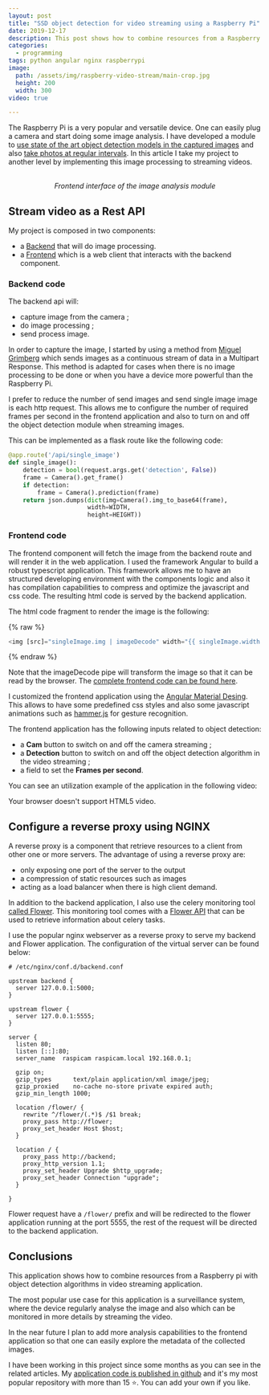 ```yaml
---
layout: post
title: "SSD object detection for video streaming using a Raspberry Pi"
date: 2019-12-17
description: This post shows how to combine resources from a Raspberry pi with object detection algorithms in video streaming application. 
categories:
  - programming
tags: python angular nginx raspberrypi
image:
  path: /assets/img/raspberry-video-stream/main-crop.jpg
  height: 200
  width: 300
video: true

---
```


The Raspberry Pi is a very popular and versatile device.
One can easily plug a camera and start doing some image
analysis. I have developed a module to [use state of the art object detection
models in the captured images](/blog/ssd-yolo) and also [take photos at regular intervals](/blog/motion-monitor-opencv). In
this article I take my project to another level by implementing this image
processing to streaming videos.

<center>
<amp-img src="/assets/img/raspberry-video-stream/main.jpg" width="338" height="506" layout="intrinsic"></amp-img>
<br><i>Frontend interface of the image analysis module</i>
</center>

## Stream video as a Rest API

My project is composed in two components:
* a [Backend](#backend-code) that will do image processing.
* a [Frontend](#frontend-code) which is a web client that interacts with the backend component.

### Backend code

The backend api will:
* capture image from the camera ;
* do image processing ;
* send process image.

In order to capture the image, I started by using a method from [Miguel Grimberg](https://blog.miguelgrinberg.com/post/flask-video-streaming-revisited) which sends images as a continuous stream of data in a Multipart Response. This method is adapted for cases when there is no image processing to be done or when you have a device more powerful than the Raspberry Pi.

I prefer to reduce the number of send images and send single image image is each http request. This allows me to configure the number of required frames per second in the frontend application and also to turn on and off the object detection module when streaming images.

This can be implemented as a flask route like the following code:

```python
@app.route('/api/single_image')
def single_image():
    detection = bool(request.args.get('detection', False))
    frame = Camera().get_frame()
    if detection:
        frame = Camera().prediction(frame)
    return json.dumps(dict(img=Camera().img_to_base64(frame),
                      width=WIDTH,
                      height=HEIGHT))
```

### Frontend code

The frontend component will fetch the image from the backend route and will
render it in the web application. I used the framework Angular to build a robust typescript application. This framework allows me to have an structured developing environment with the components logic and also it has compilation capabilities to compress and optimize the javascript and css code. The resulting html code is served by the backend application.

The html code fragment to render the image is the following:

{% raw %}
```js
<img [src]="singleImage.img | imageDecode" width="{{ singleImage.width }}" height="{{ singleImage.height }}">
```
{% endraw %}

Note that the imageDecode pipe will transform the image so that it can be read by the browser. The [complete frontend code can be found here](https://github.com/cristianpb/object-detection-frontend).

I customized the frontend application using the [Angular Material Desing](). This allows to have some predefined css styles and also some javascript animations such as [hammer.js](https://hammerjs.github.io/) for gesture recognition.

The frontend application has the following inputs related to object detection:
* a **Cam** button to switch on and off the camera streaming ;
* a **Detection** button to switch on and off the object detection algorithm in the video streaming ;
* a field to set the **Frames per second**.

You can see an utilization example of the application in the following video:

<amp-video width="1280"
  height="720"
  src="/assets/img/raspberry-video-stream/video.webm"
  poster="/assets/img/raspberry-video-stream/main.jpg"
  layout="responsive"
  controls
  loop
  autoplay>
  <div fallback>
    <p>Your browser doesn't support HTML5 video.</p>
  </div>
</amp-video>

## Configure a reverse proxy using NGINX 

A reverse proxy is a component that retrieve resources to a client from other one or more servers. The advantage of using a reverse proxy are:
* only exposing one port of the server to the output
* a compression of static resources such as images
* acting as a load balancer when there is high client demand.

In addition to the backend application, I also use the celery monitoring tool [called Flower](/blog/motion-monitor-opencv#regular-surveillance-using-celery). This monitoring tool comes with a [Flower API](https://flower.readthedocs.io/en/latest/api.html) that can be used to retrieve information about celery tasks.

I use the popular nginx webserver as a reverse proxy to serve my backend and Flower application. The configuration of the virtual server can be found below:

```nginx
# /etc/nginx/conf.d/backend.conf

upstream backend {
  server 127.0.0.1:5000;
}

upstream flower {
  server 127.0.0.1:5555;
}

server {
  listen 80;
  listen [::]:80;
  server_name  raspicam raspicam.local 192.168.0.1;

  gzip on;
  gzip_types      text/plain application/xml image/jpeg;
  gzip_proxied    no-cache no-store private expired auth;
  gzip_min_length 1000;

  location /flower/ {
    rewrite ^/flower/(.*)$ /$1 break;
    proxy_pass http://flower;
    proxy_set_header Host $host;
  }

  location / {
    proxy_pass http://backend;
    proxy_http_version 1.1;
    proxy_set_header Upgrade $http_upgrade;
    proxy_set_header Connection "upgrade";
  }

}
```

Flower request have a `/flower/` prefix and will be redirected to the flower
application running at the port 5555, the rest of the request will be directed
to the backend application.

## Conclusions

This application shows how to combine resources from a Raspberry pi with object detection algorithms in video streaming application. 

The most popular use case for this application is a surveillance system, where the device regularly analyse the image and also which can be monitored in more details by streaming the video. 

In the near future I plan to add more analysis capabilities to the frontend application so that one can easily explore the metadata of the collected images.

I have been working in this project since some months as you can see in the related articles. My 
[application code is published in github](https://github.com/cristianpb/object-detection) and it's my most popular repository with more than 15 ⭐. You can add your own if you like.

